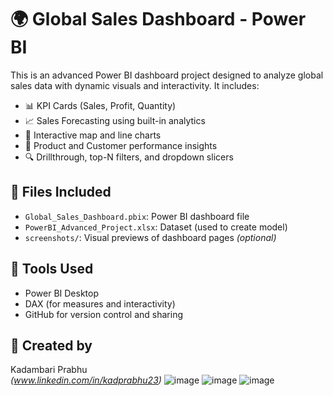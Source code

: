 # 🌍 Global Sales Dashboard - Power BI

This is an advanced Power BI dashboard project designed to analyze global sales data with dynamic visuals and interactivity. It includes:

- 📊 KPI Cards (Sales, Profit, Quantity)
- 📈 Sales Forecasting using built-in analytics
- 🧭 Interactive map and line charts
- 🧩 Product and Customer performance insights
- 🔍 Drillthrough, top-N filters, and dropdown slicers

## 📂 Files Included

- `Global_Sales_Dashboard.pbix`: Power BI dashboard file
- `PowerBI_Advanced_Project.xlsx`: Dataset (used to create model)
- `screenshots/`: Visual previews of dashboard pages *(optional)*

## 🧰 Tools Used

- Power BI Desktop
- DAX (for measures and interactivity)
- GitHub for version control and sharing

## 👤 Created by
Kadambari Prabhu  
*(www.linkedin.com/in/kadprabhu23)*
![image](https://github.com/user-attachments/assets/6a4e97ed-078f-4667-9aaf-53fafb59762a)
![image](https://github.com/user-attachments/assets/52a5b8b1-79e7-4c1d-9f9a-90ef51e1e2d9)
![image](https://github.com/user-attachments/assets/b6f3155a-b6bf-4f86-964c-6713f769c195)




